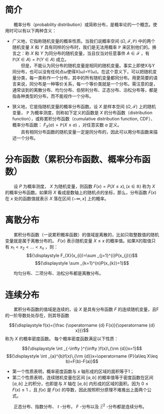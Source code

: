 # 简介
&emsp;&emsp;概率分布（probability distribution）或简称分布，是概率论的一个概念。使用时可以有以下两种含义：

- 广义地，它指称随机变量的概率性质。当我们说概率空间 ${\displaystyle (\Omega ,{\mathcal {F}},\mathbb {P} )}$ 中的两个随机变量 $X$ 和 $Y$ 具有同样的分布时，我们是无法用概率 ${\displaystyle \mathbb {P} }$ 来区别他们的。换言之：称 $X$ 和 $Y$ 为同分布的随机变量，当且仅当对任意事件  ${\displaystyle A\in {\mathcal {F}}}$ ，有 ${\displaystyle \mathbb {P} (X\in A)=\mathbb {P} (Y\in A)}$ 成立。\
&emsp;&emsp;但是，不能认为同分布的随机变量是相同的随机变量。事实上即使X与Y同分布，也可以没有任何点ω使得X(ω)=Y(ω)。在这个意义下，可以把随机变量分类，每一类称作一个分布，其中的所有随机变量都同分布。用更简要的语言来说，同分布是一种等价关系，每一个等价类就是一个分布。需注意的是，通常谈到的离散分布、均匀分布、伯努利分布、正态分布、泊松分布等，都是指各种类型的分布，而不能视作一个分布。

- 狭义地，它是指随机变量的概率分布函数。设 $X$ 是样本空间 ${\displaystyle (\Omega ,{\mathcal {F}})}$ 上的随机变量， ${\displaystyle \mathbb {P} }$ 为概率测度，则称如下定义的函数是 $X$ 的分布函数（distribution function），或称累积分布函数（cumulative distribution function, CDF）、概率分布函数：
${\displaystyle F_{X}(a)=\mathbb {P} (X\leq a)}$ ，对任意实数 ${\displaystyle a}$ 定义。\
&emsp;&emsp;具有相同分布函数的随机变量一定是同分布的，因此可以用分布函数来描述一个分布。

# 分布函数（累积分布函数、概率分布函数）
&emsp;&emsp;设 ${\displaystyle P}$ 为概率测度， ${\displaystyle X}$ 为随机变量，则函数 ${\displaystyle F(x)=P(X\leq x),(x\in \mathbb {R} )}$ 称为 ${\displaystyle X}$ 的概率分布函数。如果将 ${\displaystyle X}$ 看成是数轴上的随机点的坐标，那么，分布函数 ${\displaystyle F(x)}$ 在 ${\displaystyle x}$ 处的函数值就表示 ${\displaystyle X}$ 落在区间 ${\displaystyle (-\infty ,x]}$ 上的概率。

# 离散分布
&emsp;&emsp;累积分布函数（一说累积概率函数）的值域是离散的，比如只取整数值的随机变量就是属于离散分布的。 ${\displaystyle F(x)}$ 表示随机变量 ${\displaystyle X\leq x}$ 的概率值。如果X的取值只有 ${\displaystyle x_{1}<x_{2}<...<x_{n}}$ ，则：
$${\displaystyle F_{X}(x_{i})=\sum _{j=1}^{i}P(x_{j})}$$
$${\displaystyle \sum _{k=1}^{n}P(x_{k})=1}$$

&emsp;&emsp;均匀分布、二项分布、泊松分布都是离散分布。

# 连续分布
&emsp;&emsp;累积分布函数的值域是连续的，设 ${\displaystyle X}$ 是具有分布函数 ${\displaystyle F}$ 的连续随机变量，且F的一阶导数处处存在，则其导函数

$${\displaystyle f(x)={\frac {\operatorname {d} F(x)}{\operatorname {d} x}}}$$
称为 ${\displaystyle X}$ 的概率密度函数。
每个概率密度函数满足以下性质：

$${\displaystyle \int _{-\infty }^{\infty }f(x)\,{\rm {d}}x=1}$$
$${\displaystyle \int _{a}^{b}f(x)\,{\rm {d}}x=\operatorname {P}(a\leq X\leq b)=F(b)-F(a)}$$

- 第一个性质表明，概率密度函数与 ${\displaystyle x}$ 轴形成的区域的面积等于1；
- 第二个性质表明，连续随机变量在区间 ${\displaystyle [a,b]}$ 的概率值等于密度函数在区间 ${\displaystyle [a,b]}$ 上的积分，也即是与 ${\displaystyle X}$ 轴在 ${\displaystyle [a,b]}$ 内形成的区域的面积。因为 ${\displaystyle 0\leq F(x)\leq 1}$ ，且 ${\displaystyle f(x)}$ 是 ${\displaystyle F(x)}$ 的导数，因此按照积分原理不难推出上面两个公式。

&emsp;&emsp;正态分布、指数分布、 ${\displaystyle t}$ -分布， ${\displaystyle F}$ -分布以及 ${\displaystyle \Xi ^{2}}$ -分布都是连续分布。
